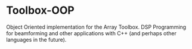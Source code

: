 # Toolbox-OOP
Object Oriented implementation for the Array Toolbox. DSP Programming for beamforming and other applications with C++ (and perhaps other languages in the future).
